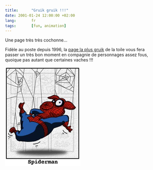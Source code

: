 ```yaml
---
title:      "Gruik gruik !!!"
date: 2001-01-24 12:00:00 +02:00
lang:       fr
tags:       [fun, animation]
---
```


Une page très très cochonne…

Fidèle au poste depuis 1996, la [page la plus gruik](http://www.pinkpigpage.com/) de la toile vous fera passer un très bon moment en compagnie de personnages assez fous, quoique pas autant que certaines vaches !!!

![](gruik-spiderman.jpg)
